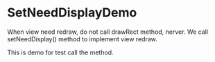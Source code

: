 # SetNeedDisplayDemo
When view need redraw, do not call drawRect method, nerver. We call setNeedDisplay() method to implement view redraw. 

This is demo for test call the method.

